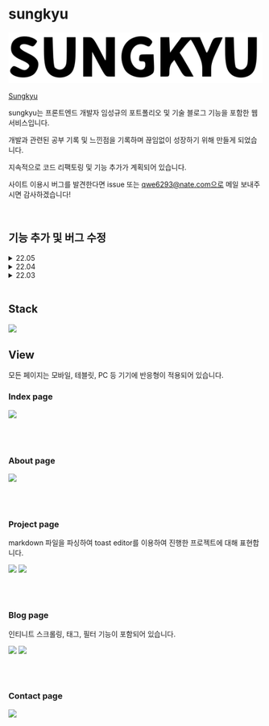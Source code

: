 # sungkyu

<img src='./front/public/black_logo.svg'>

<br>

[Sungkyu](https://sungkyu.info)

sungkyu는 프론트엔드 개발자 임성규의 포트폴리오 및 기술 블로그 기능을 포함한 웹 서비스입니다.

개발과 관련된 공부 기록 및 느낀점을 기록하며 끊임없이 성장하기 위해 만들게 되었습니다.

지속적으로 코드 리팩토링 및 기능 추가가 계획되어 있습니다.

사이트 이용시 버그를 발견한다면 issue 또는 qwe6293@nate.com으로 메일 보내주시면 감사하겠습니다!

<br>

## 기능 추가 및 버그 수정

<details>
    <summary>22.05</summary>
<br />

#### .05 블로그 게시물 수정 시 태그 개수 증가 버그 수정
- 블로그 게시물 수정 시에 기존의 태그의 개수가 +1 증가하는 현상, 백엔드 태그 등록 로직 문제로 인해 버그 수정 [#105](https://github.com/JhsK/sungkyu/issues/105)

#### .09 Google Analytics 연동
- Google Analytics 연동을 통한 사용자 접속 유형 및 기록(통계) 확인 [#108](https://github.com/JhsK/sungkyu/issues/108)

#### .12 moment.js → day.js 로 날짜 표현 라이브러리 변경
- moment.js → day.js로 변경을 통한 번들 사이즈 감소 및 웹 성능 최적화 [#110](https://github.com/JhsK/sungkyu/issues/110)

#### .27 블로그 게시물 작성 후 게시물 리스트 최신화 적용 버그 수정
- 블로그 게시물 작성 후 게시물 리스트에는 방금 작성했던 게시물이 화면에 표시되지 않는 버그 발생으로 invalidQueries 호출의 순서 차이로 인해 발생하여 버그 수정 [#113](https://github.com/JhsK/sungkyu/issues/113)

#### .28 블로그 게시물 제목 글자 제한 버그
- 블로그 게시물 제목 글자수가 영문기준 30글자이므로 한글로 작성시 15자 이상 시 에러 발생으로 인해 DB migraion으로 글자수 변경을 통해 버그 수정 [#114](https://github.com/JhsK/sungkyu/issues/114)

#### .31 Toast ui editor 이미지 드래그 업로드 기능 개발
- 블로그 게시물 작성 시 이미지 드래그를 통해 에디터에 이미지 표현할 수 있도록 기능 개발, toast ui editor 기존 hook 커스텀을 통해 구현 [#122](https://github.com/JhsK/sungkyu/issues/122)
</details>

<details>
    <summary>22.04</summary>
<br />

#### .27 블로그 게시물 미리보기 텍스트 마크다운 문법 제거
- 블로그 게시물 리스트에서 미리보기 부분 텍스트에 마크다운 문법이 그대로 나오는 현상, 정규 표현식으로 버그 수정 [#102](https://github.com/JhsK/sungkyu/issues/102)

#### .25 메인 페이지 접속시 색상 버그 수정
- 메인 페이지 처음 접근할 경우 화이트로 나타난 후 의도된 배경 색상 적용으로 인해 UX가 좋지 않아 버그 수정 [#100](https://github.com/JhsK/sungkyu/issues/100)

#### .20 블로그 게시물 글자 크기 변경
- 게시물 자세히 보기 화면 시 글자 크기가 작아 가독성이 좋지 않아서 기존 에디터 css 오버라이드를 통해 글자 크기 변경 [#97](https://github.com/JhsK/sungkyu/issues/97)

#### .12 About 페이지 리뉴얼
- About 페이지 디자인 및 기존에 작성된 기술 스택 모두 제거 및 인턴 경력 내용 추가 [#94](https://github.com/JhsK/sungkyu/issues/94)

#### .05 마우스 스크롤 애니메이션 추가
- 메인 페이지 하단에 스크롤을 유도하기 위한 마우스 스크롤 애니메이션 추가 [#91](https://github.com/JhsK/sungkyu/issues/91)

#### .03 완성된 Sungkyu 프로젝트 관련 데이터 추가
- 메인 페이지 및 포트폴리오 페이지에 들어가는 프로젝트 데이터 추가 [#88](https://github.com/JhsK/sungkyu/issues/88)
</details>

<details>
    <summary>22.03</summary>
    <br />

#### .31 태그 수정 버그
- 블로그 게시물을 수정할 경우 새롭게 태그 추가가 안되는 버그 발생 [#83](https://github.com/JhsK/sungkyu/issues/83)

#### .30 게시물 전체 글 보기 버튼 추가
- 블로그 게시물 목록에서 태그 필터링 후에 전체글을 다시 볼 수 있는 버튼이 없어서 새롭게 추가 [#80](https://github.com/JhsK/sungkyu/issues/80)

#### .26 게시물 검색창 입력시 리렌더링 문제 최적화 적용
- 블로그 게시물 검색창에 입력시 게시물 리스트 전체가 모두 리렌더링 되는 문제가 발생하여 입력창만 렌더링 되도록 최적화 적용 [#78](https://github.com/JhsK/sungkyu/issues/78)

#### .24 게시물 검색창 입력시 리렌더링 문제 최적화 적용
- 블로그 게시물에서 태그 필터링 기능이 작동하지 않는 버그 수정 [#73](https://github.com/JhsK/sungkyu/issues/73)

#### .22 갤럭시 폴드와 같은 화면이 작은 디바이스 반응형 보완
- 갤럭시 폴드와 같은 화면이 작은 디바이스에서 화면이 잘리거나 정렬이 되지 않는 버그 수정 [#67](https://github.com/JhsK/sungkyu/issues/67)

#### .19 게시물 수정 시 기존 작성된 태그가 나타나지 않는 버그
- 블로그 게시물 수정 시에 기존에 저장된 태그가 보이지 않는 버그 수정 [#63](https://github.com/JhsK/sungkyu/issues/63)

#### .17 게시물 삭제시 삭제한 게시물에 포함된 태그 삭제로 수정
- 블로그 게시물 삭제시 삭제한 게시물에 포함된 태그도 같이 삭제되도록 수정 및 태그 개수 확인할 수 있도록 추가 [#62](https://github.com/JhsK/sungkyu/issues/62)

#### .15 게시물 날짜순 필터링 버그
- 블로그 게시물 중 작성날짜 오름차순 기능이 동작하지 않는 버그 수정 [#61](https://github.com/JhsK/sungkyu/issues/61)

#### .14 모바일 반응형 글자 깨짐 버그
- 블로그 게시물 리스트에서 태그 글자 짤림 및 날짜순 필터링와 게시물 제목 겹치는 반응형 버그 수정 [#58](https://github.com/JhsK/sungkyu/issues/58)

</details>

<br>

## Stack

<img src='https://s3.ap-northeast-2.amazonaws.com/sungkyu.info/original/stack.png' width=1000 >


<br>

## View

모든 페이지는 모바일, 테블릿, PC 등 기기에 반응형이 적용되어 있습니다.

### Index page

<img src='https://s3.ap-northeast-2.amazonaws.com/sungkyu.info/original/index_page.png'>

<br><br>

### About page

<img src='https://s3.ap-northeast-2.amazonaws.com/sungkyu.info/original/screencapture-sungkyu-info-about-2022-05-10-11_26_02.png'>

<br><br>

### Project page

markdown 파일을 파싱하여 toast editor를 이용하여 진행한 프로젝트에 대해 표현합니다.

<img src='https://s3.ap-northeast-2.amazonaws.com/sungkyu.info/original/project_index.png'>

<img src='https://s3.ap-northeast-2.amazonaws.com/sungkyu.info/original/project_detail.png'>

<br><br>

### Blog page

인티니트 스크롤링, 태그, 필터 기능이 포함되어 있습니다.

<img src='https://s3.ap-northeast-2.amazonaws.com/sungkyu.info/original/blog_index.png'>

<img src='https://s3.ap-northeast-2.amazonaws.com/sungkyu.info/original/blog_detail.png'>

<br><br>

### Contact page

<img src='https://s3.ap-northeast-2.amazonaws.com/sungkyu.info/original/contact_page.png'>